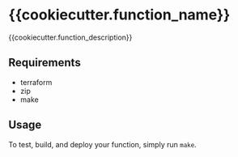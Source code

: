 # {{cookiecutter.function_name}}

{{cookiecutter.function_description}}

## Requirements

* terraform
* zip
* make

## Usage

To test, build, and deploy your function, simply run `make`. 